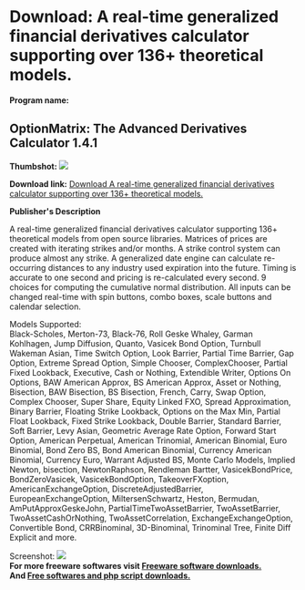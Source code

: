 # Download: A real-time generalized financial derivatives calculator supporting over 136+ theoretical models.

**Program name:**

## OptionMatrix: The Advanced Derivatives Calculator 1.4.1

  
**Thumbshot:** ![](http://www.freewarefiles.com/screenshot/optionmatrix_md.gif)   
  
**Download link:** [Download A real-time generalized financial derivatives calculator supporting over 136+ theoretical models.](http://freesoftwares.boysofts.com/OptionMatrix-The-Advanced-Derivatives-Calculator_program_64021.html)  
  


**Publisher's Description**  
  


A real-time generalized financial derivatives calculator supporting 136+ theoretical models from open source libraries. Matrices of prices are created with iterating strikes and/or months. A strike control system can produce almost any strike. A generalized date engine can calculate re-occurring distances to any industry used expiration into the future. Timing is accurate to one second and pricing is re-calculated every second. 9 choices for computing the cumulative normal distribution. All inputs can be changed real-time with spin buttons, combo boxes, scale buttons and calendar selection.   
  
Models Supported:  
Black-Scholes, Merton-73, Black-76, Roll Geske Whaley, Garman Kohlhagen, Jump Diffusion, Quanto, Vasicek Bond Option, Turnbull Wakeman Asian, Time Switch Option, Look Barrier, Partial Time Barrier, Gap Option, Extreme Spread Option, Simple Chooser, ComplexChooser, Partial Fixed Lookback, Executive, Cash or Nothing, Extendible Writer, Options On Options, BAW American Approx, BS American Approx, Asset or Nothing, Bisection, BAW Bisection, BS Bisection, French, Carry, Swap Option, Complex Chooser, Super Share, Equity Linked FXO, Spread Approximation, Binary Barrier, Floating Strike Lookback, Options on the Max Min, Partial Float Lookback, Fixed Strike Lookback, Double Barrier, Standard Barrier, Soft Barrier, Levy Asian, Geometric Average Rate Option, Forward Start Option, American Perpetual, American Trinomial, American Binomial, Euro Binomial, Bond Zero BS, Bond American Binomial, Currency American Binomial, Currency Euro, Warrant Adjusted BS, Monte Carlo Models, Implied Newton, bisection, NewtonRaphson, Rendleman Bartter, VasicekBondPrice, BondZeroVasicek, VasicekBondOption, TakeoverFXoption, AmericanExchangeOption, DiscreteAdjustedBarrier, EuropeanExchangeOption, MiltersenSchwartz, Heston, Bermudan, AmPutApproxGeskeJohn, PartialTimeTwoAssetBarrier, TwoAssetBarrier, TwoAssetCashOrNothing, TwoAssetCorrelation, ExchangeExchangeOption, Convertible Bond, CRRBinominal, 3D-Binominal, Trinominal Tree, Finite Diff Explicit and more. 

  
  
Screenshot: ![](http://www.freewarefiles.com/screenshot/optionmatrix.gif)   
**For more freeware softwares visit [Freeware software downloads.](http://freesoftwares.boysofts.com/)**   
**And [Free softwares and php script downloads.](http://www.boysofts.com/)**

